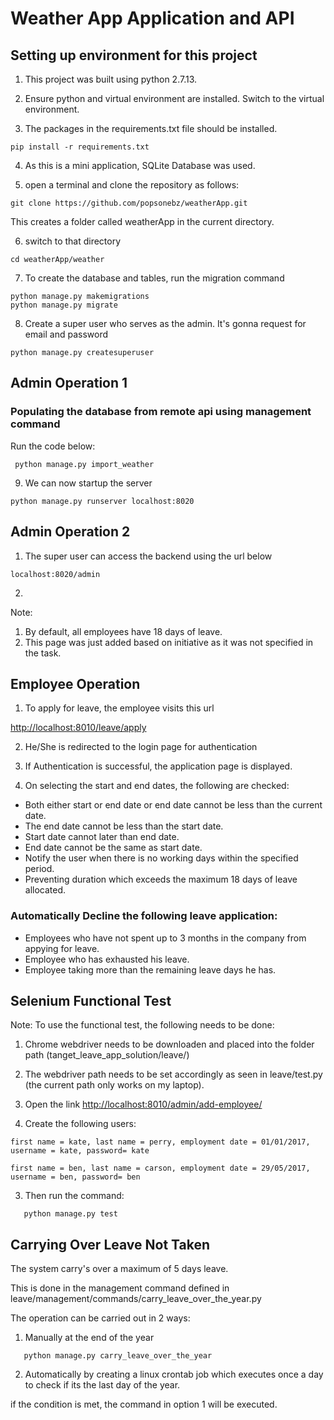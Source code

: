 # Weather App Application and API
## Setting up environment for this project
1. This project was built using python 2.7.13.

2. Ensure python and virtual environment are installed. Switch to the virtual environment.

3. The packages in the requirements.txt file should be installed.
```
pip install -r requirements.txt
```
4. As this is a mini application, SQLite Database was used.

5. open a terminal and clone the repository as follows:
```
git clone https://github.com/popsonebz/weatherApp.git
```
This creates a folder called weatherApp in the current directory.

6. switch to that directory

```
cd weatherApp/weather
```
7. To create the database and tables, run the migration command
```
python manage.py makemigrations
python manage.py migrate
```

8. Create a super user who serves as the admin. It's gonna request for email and password
```
python manage.py createsuperuser
``` 
## Admin Operation 1
### Populating the database from remote api using management command
Run the code below:
```
 python manage.py import_weather
```
9. We can now startup the server
```
python manage.py runserver localhost:8020
```
## Admin Operation 2
1. The super user can access the backend using the url below
```
localhost:8020/admin
```
2. 
Note:

1. By default, all employees have 18 days of leave.
2. This page was just added based on initiative as it was not specified in the task.

## Employee Operation

1. To apply for leave, the employee visits this url

<http://localhost:8010/leave/apply>

2. He/She is redirected to the login page for authentication

3. If Authentication is successful, the application page is displayed.

4. On selecting the start and end dates, the following are checked:

- Both either start or end date or end date cannot be less than the current date.
- The end date cannot be less than the start date.
- Start date cannot later than end date.
- End date cannot be the same as start date.
- Notify the user when there is no working days within the specified period.
- Preventing duration which exceeds the maximum 18 days of leave allocated.

### Automatically Decline the following leave application:

- Employees who have not spent up to 3 months in the company from appying for leave.
- Employee who has exhausted his leave.
- Employee taking more than the remaining leave days he has.

## Selenium Functional Test

Note: To use the functional test, the following needs to be done:
1. Chrome webdriver needs to be downloaden and placed into the folder path (tanget_leave_app_solution/leave/)

2. The webdriver path needs to be set accordingly as seen in leave/test.py (the current path only works on my laptop).

3. Open the link <http://localhost:8010/admin/add-employee/>

4. Create the following users:
```
first name = kate, last name = perry, employment date = 01/01/2017, username = kate, password= kate

```
```
first name = ben, last name = carson, employment date = 29/05/2017, username = ben, password= ben

```

3. Then run the command:
```
   python manage.py test
```

## Carrying Over Leave Not Taken

The system carry's over a maximum of 5 days leave.

This is done in the management command defined in leave/management/commands/carry_leave_over_the_year.py

The operation can be carried out in 2 ways:

1. Manually at the end of the year
```
   python manage.py carry_leave_over_the_year
```
2. Automatically by creating a linux crontab job which executes once a day to check if its the last day of the year.

if the condition is met, the command in option 1  will be executed.